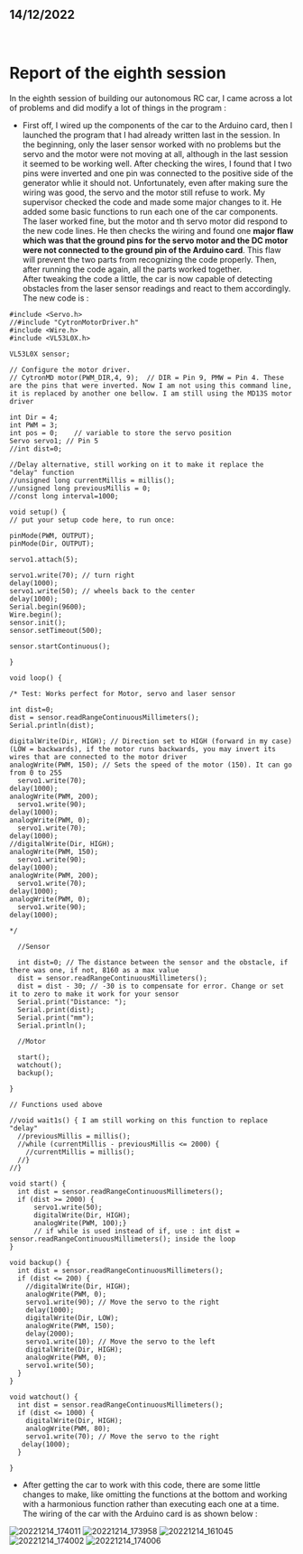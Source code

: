## 14/12/2022

<br />

# Report of the eighth session

In the eighth session of building our autonomous RC car, I came across a lot of problems and did modify a lot of things in the program :

- First off, I wired up the components of the car to the Arduino card, then I launched the program that I had already written last in the session. In the beginning, only the laser sensor worked with no problems but the servo and the motor were not moving at all, although in the last session it seemed to be working well. After checking the wires, I found that I two pins were inverted and one pin was connected to the positive side of the generator whlie it should not. Unfortunately, even after making sure the wiring was good, the servo and the motor still refuse to work. My supervisor checked the code and made some major changes to it. He added some basic functions to run each one of the car components. The laser worked fine, but the motor and th servo motor did respond to the new code lines. He then checks the wiring and found one **major flaw which was that the ground pins for the servo motor and the DC motor were not connected to the ground pin of the Arduino card**. This flaw will prevent the two parts from recognizing the code properly. Then, after running the code again, all the parts worked together.<br />
After tweaking the code a little, the car is now capable of detecting obstacles from the laser sensor readings and react to them accordingly. The new code is :<br />


`#include <Servo.h>`<br />
`//#include "CytronMotorDriver.h"`<br />
`#include <Wire.h>`<br />
`#include <VL53L0X.h>`<br />

`VL53L0X sensor;`<br />

`// Configure the motor driver.`<br />
`// CytronMD motor(PWM_DIR,4, 9);  // DIR = Pin 9, PMW = Pin 4. These are the pins that were inverted. Now I am not using this command line, it is replaced by another one bellow. I am still using the MD13S motor driver`<br />

`int Dir = 4;`<br />
`int PWM = 3;`<br />
`int pos = 0;    // variable to store the servo position`<br />
`Servo servo1; // Pin 5`<br />
`//int dist=0;`<br />


`//Delay alternative, still working on it to make it replace the "delay" function`<br />
`//unsigned long currentMillis = millis();`<br />
`//unsigned long previousMillis = 0;`<br />
`//const long interval=1000;`<br />


`void setup() {`<br />
  `// put your setup code here, to run once:`<br />

  `pinMode(PWM, OUTPUT);`<br />
  `pinMode(Dir, OUTPUT);`<br />
 
  `servo1.attach(5);`<br />
 
  `servo1.write(70); // turn right`<br />
  `delay(1000);`<br />
  `servo1.write(50); // wheels back to the center`<br />
  `delay(1000);`<br />
  `Serial.begin(9600);`<br />
  `Wire.begin();`<br />
  `sensor.init();`<br />
  `sensor.setTimeout(500);`<br />

  `sensor.startContinuous();`<br />

`}`<br />



`void loop() {`<br />

`/* Test: Works perfect for Motor, servo and laser sensor`<br />
  
`int dist=0;`<br />
`dist = sensor.readRangeContinuousMillimeters();`<br />
`Serial.println(dist);`<br />

`digitalWrite(Dir, HIGH); // Direction set to HIGH (forward in my case) (LOW = backwards), if the motor runs backwards, you may invert its wires that are connected to the motor driver`<br />
`analogWrite(PWM, 150); // Sets the speed of the motor (150). It can go from 0 to 255`<br />
`  servo1.write(70);`<br />
`delay(1000);`<br />
`analogWrite(PWM, 200);`<br />
`  servo1.write(90);`<br />
`delay(1000);`<br />
`analogWrite(PWM, 0);`<br />
`  servo1.write(70);`<br />
`delay(1000);`<br />
`//digitalWrite(Dir, HIGH);`<br />
`analogWrite(PWM, 150);`<br />
`  servo1.write(90);`<br />
`delay(1000);`<br />
`analogWrite(PWM, 200);`<br />
`  servo1.write(70);`<br />
`delay(1000);`<br />
`analogWrite(PWM, 0);`<br />
`  servo1.write(90);`<br />
`delay(1000);`<br />

`*/`<br />

`  //Sensor`<br />
  
`  int dist=0; // The distance between the sensor and the obstacle, if there was one, if not, 8160 as a max value`<br />
`  dist = sensor.readRangeContinuousMillimeters();`<br />
`  dist = dist - 30; // -30 is to compensate for error. Change or set it to zero to make it work for your sensor`<br />
`  Serial.print("Distance: ");`<br />
`  Serial.print(dist);`<br />
`  Serial.print("mm");`<br />
`  Serial.println();`<br />

`  //Motor`<br />

`  start();`<br />
`  watchout();`<br />
`  backup();`<br />
  
`}`<br />

`// Functions used above`<br />

`//void wait1s() { I am still working on this function to replace "delay"`<br />
`  //previousMillis = millis();`<br />
`  //while (currentMillis - previousMillis <= 2000) {`<br />
`    //currentMillis = millis();`<br />
`  //}`<br />
`//}`<br />


`void start() {`<br />
`  int dist = sensor.readRangeContinuousMillimeters();`<br />
`  if (dist >= 2000) {`<br />
`      servo1.write(50);`<br />
`      digitalWrite(Dir, HIGH);`<br />
`      analogWrite(PWM, 100);}`<br />
`      // if while is used instead of if, use : int dist = sensor.readRangeContinuousMillimeters(); inside the loop`<br />
`}`<br />

`void backup() {`<br />
`  int dist = sensor.readRangeContinuousMillimeters();`<br />
`  if (dist <= 200) {`<br />
`    //digitalWrite(Dir, HIGH);`<br />
`    analogWrite(PWM, 0);`<br />
`    servo1.write(90); // Move the servo to the right`<br />
`    delay(1000);`<br />
`    digitalWrite(Dir, LOW);`<br />
`    analogWrite(PWM, 150);`<br />
`    delay(2000);`<br />
`    servo1.write(10); // Move the servo to the left`<br />
`    digitalWrite(Dir, HIGH);`<br />
`    analogWrite(PWM, 0);`<br />
`    servo1.write(50);`<br />
`  }`<br />
`}`<br />

`void watchout() {`<br />
`  int dist = sensor.readRangeContinuousMillimeters();`<br />
`  if (dist <= 1000) {`<br />
`    digitalWrite(Dir, HIGH);`<br />
`    analogWrite(PWM, 80);`<br />
`    servo1.write(70); // Move the servo to the right`<br />
`    delay(1000); `<br />
`  }`<br />
  
`}`<br />

- After getting the car to work with this code, there are some little changes to make, like omitting the functions at the bottom and working with a harmonious function rather than executing each one at a time. The wiring of the car with the Arduino card is as shown below :

![20221214_174011](https://user-images.githubusercontent.com/115218309/207728804-a42f526d-ac04-42b8-9e38-ce9cac873bee.jpg)
![20221214_173958](https://user-images.githubusercontent.com/115218309/207728817-d79ed340-21a9-4806-9072-e70bbf530d5d.jpg)
![20221214_161045](https://user-images.githubusercontent.com/115218309/207728821-135fc9ca-3749-4be3-9f0a-89f4712dbcb7.jpg)
![20221214_174002](https://user-images.githubusercontent.com/115218309/207728825-6e75013c-e0b9-47d6-8cf2-9fab64e5d475.jpg)
![20221214_174006](https://user-images.githubusercontent.com/115218309/207728830-bbd56670-55ef-4b21-93ff-68dbdc44e088.jpg)

